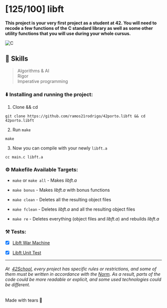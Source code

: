 
# [125/100] libft
__This project is your very first project as a student at 42. You will need to recode a few functions of the C standard library as well as some other utility functions that you will use during your whole cursus.__    

![C](https://img.shields.io/badge/-C-A8B9CC?logo=C&logoColor=fff&style=flat")

## 🌟 Skills
> Algorithms & AI    
> Rigor    
> Imperative programming

### ⬇️ Installing and running the project:
1. Clone && cd

```
git clone https://github.com/ramos21rodrigo/42porto.libft && cd 42porto.libft
```
2. Run `make`
```
make
```

3. Now you can compile with your newly `libft.a`

```
cc main.c libft.a
```


### ⚙️ Makefile Available Targets:
- `make` or `make all` - Makes _libft.a_

- `make bonus` - Makes _libft.a_ with bonus functions

- `make clean` - Deletes all the resulting object files

- `make fclean` - Deletes _libft.a_ and all the resulting object files

- `make re` - Deletes everything (object files and _libft.a_) and rebuilds _libft.a_

  

### ⚒️ Tests:

- [x] [Libft War Machine](https://github.com/y3ll0w42/libft-war-machine)

- [x] [Libft Unit Test](https://github.com/alelievr/libft-unit-test)

  
___
###### At  [42School](https://en.wikipedia.org/wiki/42_(school)), every project has specific rules or restrictions, and some of them must be written in accordance with the [Norm](https://github.com/42School/norminette). As a result, parts of the code could be more readable or explicit, and some used technologies could be different.
Made with tears 🥲

